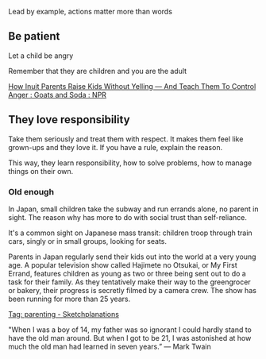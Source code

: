 ---
---

Lead by example, actions matter more than words

## Be patient

Let a child be angry 

Remember that they are children and you are the adult  

[How Inuit Parents Raise Kids Without Yelling — And Teach Them To Control Anger : Goats and Soda : NPR](https://www.npr.org/sections/goatsandsoda/2019/03/13/685533353/a-playful-way-to-teach-kids-to-control-their-anger)

## They love responsibility 

Take them seriously and treat them with respect. It makes them feel like grown-ups and they love it. If you have a rule, explain the reason. 

This way, they learn responsibility, how to solve problems, how to manage things on their own.

### Old enough 

In Japan, small children take the subway and run errands alone, no parent in sight. The reason why has more to do with social trust than self-reliance.

It's a common sight on Japanese mass transit: children troop through train cars, singly or in small groups, looking for seats.

Parents in Japan regularly send their kids out into the world at a very young age. A popular television show called Hajimete no Otsukai, or My First Errand, features children as young as two or three being sent out to do a task for their family. As they tentatively make their way to the greengrocer or bakery, their progress is secretly filmed by a camera crew. The show has been running for more than 25 years.


[Tag: parenting - Sketchplanations](https://sketchplanations.com/tags/parenting)

"When I was a boy of 14, my father was so ignorant I could hardly stand to have the old man around. But when I got to be 21, I was astonished at how much the old man had learned in seven years.”
― Mark Twain
